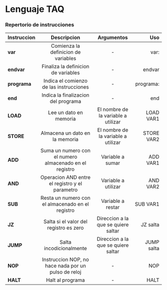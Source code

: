 # Lenguaje TAQ

### Repertorio de instrucciones
| Instruccion |                      Descripcion                       |              Argumentos             | Uso        |
|-------------|:------------------------------------------------------:|:-----------------------------------:|-----------:|
| **var**     | Comienza la definicion de variables                    | -                                   | var:       |
| **endvar**  | Finaliza la definicion de variables                    | -                                   | endvar     |
| **programa**| Indica el comienzo de las instrucciones                | -                                   | programa:  |
| **end**     | Indica la finalizacion del programa                    | -                                   | end        |
| **LOAD**    | Lee un dato en memoria                                 | El nombre de la variable a utilizar | LOAD VAR1  |
| **STORE**   | Almacena un dato en la memoria                         | El nombre de la variable a utilizar | STORE VAR2 |
| **ADD**     | Suma un numero con el numero almacenado en el registro | Variable a sumar                    | ADD VAR1   |
| **AND**     | Operacion AND entre el registro y el parametro         | Variable a utilizar                 | AND VAR2   |
| **SUB**     | Resta un numero con el almacenado en el registro       | Variable a restar                   | SUB VAR1   |
| **JZ**      | Salta si el valor del registro es zero                 | Direccion a la que se quiere saltar | JZ salta   |
| **JUMP**    | Salta incodicionalmente                                | Direccion a la que se quiere saltar | JUMP salta |
| **NOP**     | Instruccion NOP, no hace nada por un pulso de reloj    | -                                   | NOP        |
| **HALT**    | Halt al programa                                       | -                                   | HALT       |

